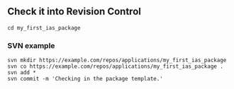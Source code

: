 
## Check it into Revision Control

```cd my_first_ias_package```

### SVN example
```
svn mkdir https://example.com/repos/applications/my_first_ias_package
svn co https://example.com/repos/applications/my_first_ias_package .
svn add *
svn commit -m 'Checking in the package template.'
```
